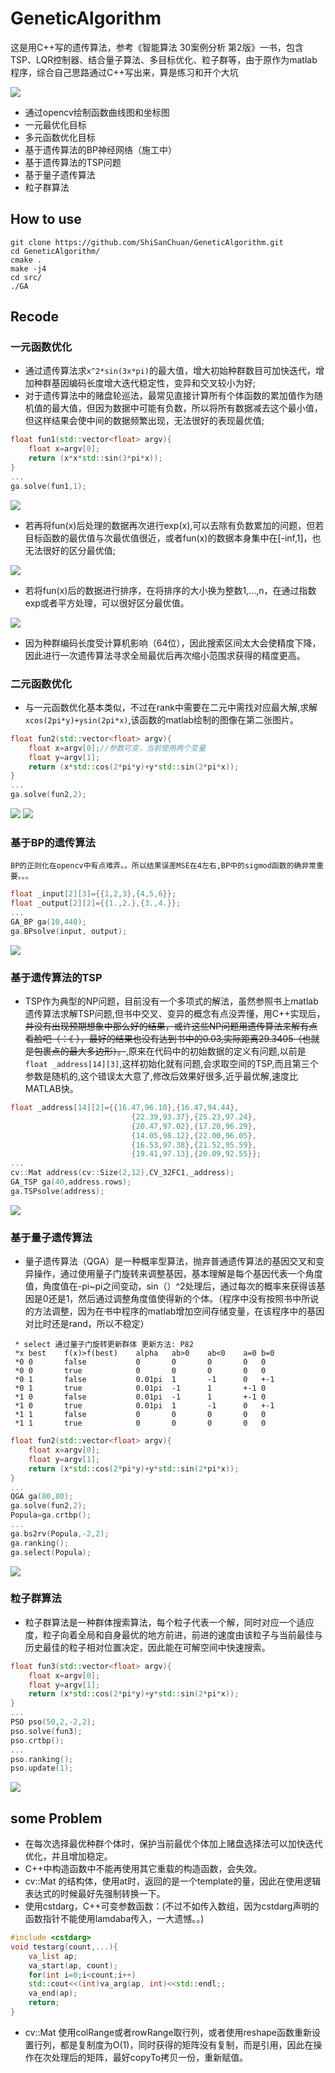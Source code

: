 # GeneticAlgorithm
这是用C++写的遗传算法，参考《智能算法 30案例分析 第2版》一书，包含TSP、LQR控制器、结合量子算法、多目标优化、粒子群等，由于原作为matlab程序，综合自己思路通过C++写出来，算是练习和开个大坑

<img src="demo_picture/think.png">

- 通过opencv绘制函数曲线图和坐标图
- 一元最优化目标
- 多元函数优化目标
- 基于遗传算法的BP神经网络（施工中）
- 基于遗传算法的TSP问题
- 基于量子遗传算法 
- 粒子群算法

## How to use
```
git clone https://github.com/ShiSanChuan/GeneticAlgorithm.git
cd GeneticAlgorithm/
cmake .
make -j4
cd src/
./GA
```

## Recode
### 一元函数优化
- 通过遗传算法求`x^2*sin(3x*pi)`的最大值，增大初始种群数目可加快迭代，增加种群基因编码长度增大迭代稳定性，变异和交叉较小为好;
- 对于遗传算法中的赌盘轮巡法，最常见直接计算所有个体函数的累加值作为随机值的最大值，但因为数据中可能有负数，所以将所有数据减去这个最小值，但这样结果会使中间的数据频繁出现，无法很好的表现最优值;
```cpp
float fun1(std::vector<float> argv){
	float x=argv[0];
	return (x*x*std::sin(3*pi*x));
}
...
ga.solve(fun1,1);
```


<img src="demo_picture/demo1_1.png">

- 若再将fun(x)后处理的数据再次进行exp(x),可以去除有负数累加的问题，但若目标函数的最优值与次最优值很近，或者fun(x)的数据本身集中在[-inf,1]，也无法很好的区分最优值;

<img src="demo_picture/demo1_2.png">

- 若将fun(x)后的数据进行排序，在将排序的大小换为整数1,...,n，在通过指数exp或者平方处理，可以很好区分最优值。

<img src="demo_picture/demo1_3.png">

- 因为种群编码长度受计算机影响（64位），因此搜索区间太大会使精度下降，因此进行一次遗传算法寻求全局最优后再次缩小范围求获得的精度更高。

### 二元函数优化
- 与一元函数优化基本类似，不过在rank中需要在二元中需找对应最大解,求解`xcos(2pi*y)+ysin(2pi*x)`,该函数的matlab绘制的图像在第二张图片。
```cpp
float fun2(std::vector<float> argv){
	float x=argv[0];//参数可变，当前使用两个变量
	float y=argv[1];
	return (x*std::cos(2*pi*y)+y*std::sin(2*pi*x));
}
...
ga.solve(fun2,2);
```

<img src="demo_picture/demo2_1.png">
<img src="demo_picture/demo2_2.png">

### 基于BP的遗传算法
	BP的正则化在opencv中有点难弄。。所以结果误差MSE在4左右,BP中的sigmod函数的确非常重要。。。
```cpp
float _input[2][3]={{1,2,3},{4,5,6}};
float _output[2][2]={{1.,2.},{3.,4.}};
...
GA_BP ga(10,440);
ga.BPsolve(input, output);
```

<img src="demo_picture/demo3_1.png">

### 基于遗传算法的TSP
- TSP作为典型的NP问题，目前没有一个多项式的解法，虽然参照书上matlab遗传算法求解TSP问题,但书中交叉、变异的概念有点没弄懂，用C++实现后，~~并没有出现预期想象中那么好的结果，或许这些NP问题用遗传算法来解有点看脸吧（：《 ），最好的结果也没有达到书中的0.03,实际距离29.3405（也就是包裹点的最大多边形）。~~,原来在代码中的初始数据的定义有问题,以前是`float _address[14][3]`,这样初始化就有问题,会求取空间的TSP,而且第三个参数是随机的,这个错误太大意了,修改后效果好很多,近乎最优解,速度比MATLAB快。

```cpp
float _address[14][2]={{16.47,96.10},{16.47,94.44},
						   {22.39,93.37},{25.23,97.24},
						   {20.47,97.02},{17.20,96.29},
						   {14.05,98.12},{22.00,96.05},
						   {16.53,97.38},{21.52,95.59},
						   {19.41,97.13},{20.09,92.55}};
...
cv::Mat address(cv::Size(2,12),CV_32FC1,_address);
GA_TSP ga(40,address.rows);
ga.TSPsolve(address);
```
<img src="demo_picture/demo4_1.png">

### 基于量子遗传算法
- 量子遗传算法（QGA）是一种概率型算法，抛弃普通遗传算法的基因交叉和变异操作，通过使用量子门旋转来调整基因，基本理解是每个基因代表一个角度值，角度值在-pi~pi之间变动，sin（）^2处理后，通过每次的概率来获得该基因是0还是1，然后通过调整角度值使得新的个体。（程序中没有按照书中所说的方法调整，因为在书中程序的matlab增加空间存储变量，在该程序中的基因对比时还是rand，所以不稳定）
```
 * select 通过量子门旋转更新群体 更新方法: P82
 *x	best 	f(x)>f(best)	alpha	ab>0	ab<0	a=0	b=0
 *0	0		false			0		0		0		0	0
 *0	0		true			0		0		0		0	0
 *0	1		false			0.01pi	1		-1		0	+-1
 *0	1		true			0.01pi	-1		1		+-1	0
 *1	0		false			0.01pi	-1		1		+-1	0
 *1	0		true			0.01pi	1		-1		0	+-1
 *1	1		false			0		0		0		0	0
 *1	1		true			0		0		0		0	0
```

```cpp
float fun2(std::vector<float> argv){
	float x=argv[0];
	float y=argv[1];
	return (x*std::cos(2*pi*y)+y*std::sin(2*pi*x));
}
...
QGA ga(80,80);
ga.solve(fun2,2);
Popula=ga.crtbp();
...
ga.bs2rv(Popula,-2,2);
ga.ranking();
ga.select(Popula);
```

<img src="demo_picture/demo5_1.png">

### 粒子群算法
- 粒子群算法是一种群体搜索算法，每个粒子代表一个解，同时对应一个适应度，粒子向着全局和自身最优的地方前进，前进的速度由该粒子与当前最佳与历史最佳的粒子相对位置决定，因此能在可解空间中快速搜索。
```cpp
float fun3(std::vector<float> argv){
	float x=argv[0];
	float y=argv[1];
	return (x*std::cos(2*pi*y)+y*std::sin(2*pi*x));
}
...
PSO pso(50,2,-2,2);
pso.solve(fun3);
pso.crtbp();
...
pso.ranking();
pso.update(1);
```

<img src="demo_picture/demo6_1.png">


## some Problem
- 在每次选择最优种群个体时，保护当前最优个体加上赌盘选择法可以加快迭代优化，并且增加稳定。
- C++中构造函数中不能再使用其它重载的构造函数，会失效。
- cv::Mat 的结构体，使用at时，返回的是一个template的量，因此在使用逻辑表达式的时候最好先强制转换一下。
- 使用cstdarg，C++可变参数函数：(不过不如传入数组，因为cstdarg声明的函数指针不能使用lamdaba传入，一大遗憾。。)

```cpp
#include <cstdarg>
void testarg(count,...){
	va_list ap;
	va_start(ap, count);
	for(int i=0;i<count;i++)
	std::cout<<(int)va_arg(ap, int)<<std::endl;;
	va_end(ap);
	return;
}
```
- cv::Mat 使用colRange或者rowRange取行列，或者使用reshape函数重新设置行列，都是复制度为O(1)，同时获得的矩阵没有复制，而是引用，因此在操作在次处理后的矩阵，最好copyTo拷贝一份，重新赋值。